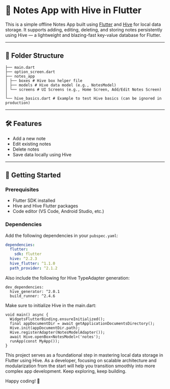 # 📝 Notes App with Hive in Flutter

This is a simple offline Notes App built using [Flutter](https://flutter.dev/) and [Hive](https://docs.hivedb.dev/) for local data storage. It supports adding, editing, deleting, and storing notes persistently using Hive — a lightweight and blazing-fast key-value database for Flutter.

---

## 📁 Folder Structure

```
├── main.dart
├── option_screen.dart
├── notes_app
│ ├── boxes # Hive box helper file
│ ├── models # Hive data model (e.g., NotesModel)
│ └── screens # UI Screens (e.g., Home Screen, Add/Edit Notes Screen)
│
└── hive_basics.dart # Example to test Hive basics (can be ignored in production)
```

---

## 🛠️ Features

- Add a new note
- Edit existing notes
- Delete notes
- Save data locally using Hive


---

## 🚀 Getting Started

### Prerequisites

- Flutter SDK installed
- Hive and Hive Flutter packages
- Code editor (VS Code, Android Studio, etc.)

### Dependencies

Add the following dependencies in your `pubspec.yaml`:

```yaml
dependencies:
  flutter:
    sdk: flutter
  hive: ^2.2.3
  hive_flutter: ^1.1.0
  path_provider: ^2.1.2
```
Also include the following for Hive TypeAdapter generation:
```
dev_dependencies:
  hive_generator: ^2.0.1
  build_runner: ^2.4.6
```
Make sure to initialize Hive in the main.dart:
```
void main() async {
  WidgetsFlutterBinding.ensureInitialized();
  final appDocumentDir = await getApplicationDocumentsDirectory();
  Hive.init(appDocumentDir.path);
  Hive.registerAdapter(NotesModelAdapter());
  await Hive.openBox<NotesModel>('notes');
  runApp(const MyApp());
}
```

This project serves as a foundational step in mastering local data storage in Flutter using Hive. As a developer, focusing on scalable architecture and modularization from the start will help you transition smoothly into more complex app development. Keep exploring, keep building.

Happy coding! 🚀

